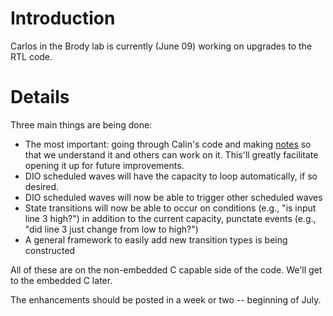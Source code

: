 # Introduction #

Carlos in the Brody lab is currently (June 09) working on upgrades to the RTL code.


# Details #

Three main things are being done:

  * The most important: going through Calin's code and making [notes](notesOnCode.md) so that we understand it and others can work on it. This'll greatly facilitate opening it up for future improvements.
  * DIO scheduled waves will have the capacity to loop automatically, if so desired.
  * DIO scheduled waves will now be able to trigger other scheduled waves
  * State transitions will now be able to occur on conditions (e.g., "is input line 3 high?") in addition to the current capacity, punctate events (e.g., "did line 3 just change from low to high?")
  * A general framework to easily add new transition types is being constructed

All of these are on the non-embedded C capable side of the code. We'll get to the embedded C later.

The enhancements should be posted in a week or two -- beginning of July.
